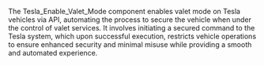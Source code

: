 The Tesla_Enable_Valet_Mode component enables valet mode on Tesla vehicles via API, automating the process to secure the vehicle when under the control of valet services. It involves initiating a secured command to the Tesla system, which upon successful execution, restricts vehicle operations to ensure enhanced security and minimal misuse while providing a smooth and automated experience.
